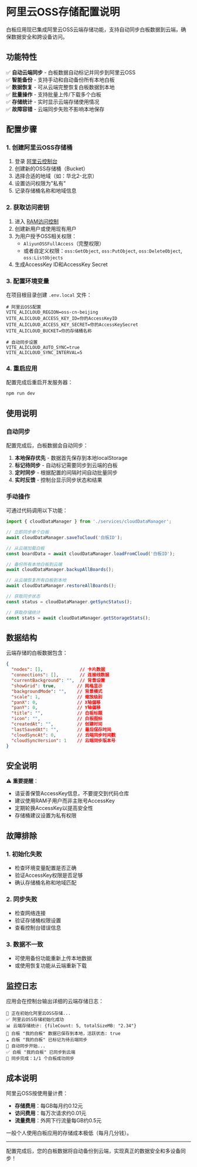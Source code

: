 # 阿里云OSS存储配置说明

白板应用现已集成阿里云OSS云端存储功能，支持自动同步白板数据到云端，确保数据安全和跨设备访问。

## 功能特性

✅ **自动云端同步** - 白板数据自动标记并同步到阿里云OSS  
✅ **智能备份** - 支持手动和自动备份所有本地白板  
✅ **数据恢复** - 可从云端完整恢复白板数据到本地  
✅ **批量操作** - 支持批量上传/下载多个白板  
✅ **存储统计** - 实时显示云端存储使用情况  
✅ **故障容错** - 云端同步失败不影响本地保存  

## 配置步骤

### 1. 创建阿里云OSS存储桶

1. 登录 [阿里云控制台](https://oss.console.aliyun.com/)
2. 创建新的OSS存储桶（Bucket）
3. 选择合适的地域（如：华北2-北京）
4. 设置访问权限为"私有"
5. 记录存储桶名称和地域信息

### 2. 获取访问密钥

1. 进入 [RAM访问控制](https://ram.console.aliyun.com/)
2. 创建新用户或使用现有用户
3. 为用户授予OSS相关权限：
   - `AliyunOSSFullAccess`（完整权限）
   - 或者自定义权限：`oss:GetObject`, `oss:PutObject`, `oss:DeleteObject`, `oss:ListObjects`
4. 生成AccessKey ID和AccessKey Secret

### 3. 配置环境变量

在项目根目录创建 `.env.local` 文件：

```env
# 阿里云OSS配置
VITE_ALICLOUD_REGION=oss-cn-beijing
VITE_ALICLOUD_ACCESS_KEY_ID=你的AccessKeyID
VITE_ALICLOUD_ACCESS_KEY_SECRET=你的AccessKeySecret
VITE_ALICLOUD_BUCKET=你的存储桶名称

# 自动同步设置
VITE_ALICLOUD_AUTO_SYNC=true
VITE_ALICLOUD_SYNC_INTERVAL=5
```

### 4. 重启应用

配置完成后重启开发服务器：

```bash
npm run dev
```

## 使用说明

### 自动同步

配置完成后，白板数据会自动同步：

1. **本地保存优先** - 数据首先保存到本地localStorage
2. **标记待同步** - 自动标记需要同步到云端的白板
3. **定时同步** - 根据配置的间隔时间自动批量同步
4. **实时反馈** - 控制台显示同步状态和结果

### 手动操作

可通过代码调用以下功能：

```javascript
import { cloudDataManager } from './services/cloudDataManager';

// 立即同步单个白板
await cloudDataManager.saveToCloud('白板ID');

// 从云端加载白板
const boardData = await cloudDataManager.loadFromCloud('白板ID');

// 备份所有本地白板到云端
await cloudDataManager.backupAllBoards();

// 从云端恢复所有白板到本地
await cloudDataManager.restoreAllBoards();

// 获取同步状态
const status = cloudDataManager.getSyncStatus();

// 获取存储统计
const stats = await cloudDataManager.getStorageStats();
```

## 数据结构

云端存储的白板数据包含：

```json
{
  "nodes": [],              // 卡片数据
  "connections": [],        // 连接线数据
  "currentBackground": "",  // 背景设置
  "showGrid": true,        // 网格显示
  "backgroundMode": "",    // 背景模式
  "scale": 1,              // 缩放级别
  "panX": 0,               // X轴偏移
  "panY": 0,               // Y轴偏移
  "title": "",             // 白板标题
  "icon": "",              // 白板图标
  "createdAt": "",         // 创建时间
  "lastSavedAt": "",       // 最后保存时间
  "cloudSyncAt": 0,        // 云端同步时间戳
  "cloudSyncVersion": 1    // 云端同步版本号
}
```

## 安全说明

⚠️ **重要提醒**：
- 请妥善保管AccessKey信息，不要提交到代码仓库
- 建议使用RAM子用户而非主账号AccessKey
- 定期轮换AccessKey以提高安全性
- 存储桶建议设置为私有权限

## 故障排除

### 1. 初始化失败

- 检查环境变量配置是否正确
- 验证AccessKey权限是否足够
- 确认存储桶名称和地域匹配

### 2. 同步失败

- 检查网络连接
- 验证存储桶权限设置
- 查看控制台错误信息

### 3. 数据不一致

- 可使用备份功能重新上传本地数据
- 或使用恢复功能从云端重新下载

## 监控日志

应用会在控制台输出详细的云端存储日志：

```
🔄 正在初始化阿里云OSS存储...
✅ 阿里云OSS存储初始化成功
📊 云端存储统计: {fileCount: 5, totalSizeMB: "2.34"}
💾 白板 "我的白板" 数据已保存到本地，活跃状态: true
☁️ 白板 "我的白板" 已标记为待云端同步
🔄 自动同步开始...
✅ 白板 "我的白板" 已同步到云端
🔄 同步完成：1/1 个白板成功同步
```

## 成本说明

阿里云OSS按使用量计费：
- **存储费用**：每GB每月约0.12元
- **访问费用**：每万次请求约0.01元  
- **流量费用**：外网下行流量每GB约0.5元

一般个人使用白板应用的存储成本极低（每月几分钱）。

---

配置完成后，您的白板数据将自动备份到云端，实现真正的数据安全和多设备同步！ 